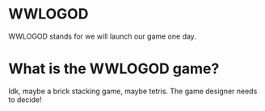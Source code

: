 # WWLOGOD

WWLOGOD stands for we will launch our game one day. 

# What is the WWLOGOD game?

Idk, maybe a brick stacking game, maybe tetris. The game designer needs to decide! 
